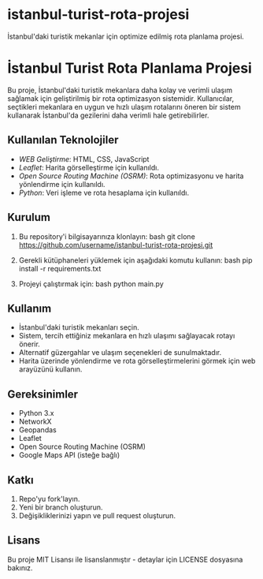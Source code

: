 # istanbul-turist-rota-projesi
İstanbul'daki turistik mekanlar için optimize edilmiş rota planlama projesi.

# İstanbul Turist Rota Planlama Projesi

Bu proje, İstanbul'daki turistik mekanlara daha kolay ve verimli ulaşım sağlamak için geliştirilmiş bir rota optimizasyon sistemidir. Kullanıcılar, seçtikleri mekanlara en uygun ve hızlı ulaşım rotalarını öneren bir sistem kullanarak İstanbul'da gezilerini daha verimli hale getirebilirler.

## Kullanılan Teknolojiler

- *WEB Geliştirme*: HTML, CSS, JavaScript
- *Leaflet*: Harita görselleştirme için kullanıldı.
- *Open Source Routing Machine (OSRM)*: Rota optimizasyonu ve harita yönlendirme için kullanıldı.
- *Python*: Veri işleme ve rota hesaplama için kullanıldı.

## Kurulum

1. Bu repository'i bilgisayarınıza klonlayın:
    bash
    git clone https://github.com/username/istanbul-turist-rota-projesi.git
    

2. Gerekli kütüphaneleri yüklemek için aşağıdaki komutu kullanın:
    bash
    pip install -r requirements.txt
    

3. Projeyi çalıştırmak için:
    bash
    python main.py
    

## Kullanım

- İstanbul'daki turistik mekanları seçin.
- Sistem, tercih ettiğiniz mekanlara en hızlı ulaşımı sağlayacak rotayı önerir.
- Alternatif güzergahlar ve ulaşım seçenekleri de sunulmaktadır.
- Harita üzerinde yönlendirme ve rota görselleştirmelerini görmek için web arayüzünü kullanın.

## Gereksinimler

- Python 3.x
- NetworkX
- Geopandas
- Leaflet
- Open Source Routing Machine (OSRM)
- Google Maps API (isteğe bağlı)

## Katkı

1. Repo'yu fork'layın.
2. Yeni bir branch oluşturun.
3. Değişikliklerinizi yapın ve pull request oluşturun.

## Lisans

Bu proje MIT Lisansı ile lisanslanmıştır - detaylar için LICENSE dosyasına bakınız.
